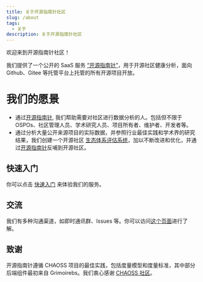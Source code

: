 ```yaml
---
title: 关于开源指南针社区
slug: /about
tags:
  - 关于
description: 关于开源指南针社区
---
```


欢迎来到开源指南针社区！

我们提供了一个公开的 SaaS 服务 [“开源指南针”](https://oss-compass.org/)，用于开源社区健康分析，面向 Github、Gitee 等托管平台上托管的所有开源项目开放。

# 我们的愿景

* 通过[开源指南针](https://oss-compass.org/), 我们帮助需要对社区进行数据分析的人。包括但不限于 OSPOs、社区管理人员、学术研究人员、项目所有者、维护者、开发者等。
* 通过分析大量公开来源项目的实际数据，并参照行业最佳实践和学术界的研究结果，我们创建一个开源社区 [生态体系评估系统](https://github.com/oss-compass/docs/tree/main/metrics-models)，加以不断改进和优化，并通过[开源指南针](https://oss-compass.org/)反哺到开源社区。

## 快速入门

你可以点击 [快速入门](https://oss-compass.org/docs/quick-start) 来体验我们的服务。

## 交流

我们有多种沟通渠道，如即时通讯群、Issues 等。你可以访问[这个页面](/docs/zh/community/)进行了解。

## 致谢

开源指南针遵循 CHAOSS 项目的最佳实践，包括度量模型和度量标准，其中部分后端组件最初来自 Grimoirebs。我们衷心感谢 [CHAOSS 社区](https://chaoss.community/)。
